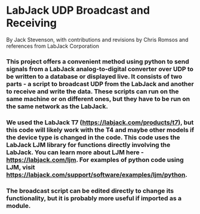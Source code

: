 # LabJack UDP Broadcast and Receiving

By Jack Stevenson, with contributions and revisions by Chris Romsos and references from LabJack Corporation

### This project offers a convenient method using python to send signals from a LabJack analog-to-digital converter over UDP to be written to a database or displayed live. It consists of two parts - a script to broadcast UDP from the LabJack and another to receive and write the data. These scripts can run on the same machine or on different ones, but they have to be run on the same network as the LabJack. 

### We used the LabJack T7 (https://labjack.com/products/t7), but this code will likely work with the T4 and maybe other models if the device type is changed in the code. This code uses the LabJack LJM library for functions directly involving the LabJack. You can learn more about LJM here - https://labjack.com/ljm. For examples of python code using LJM, visit https://labjack.com/support/software/examples/ljm/python.

### The broadcast script can be edited directly to change its functionality, but it is probably more useful if imported as a module. 

